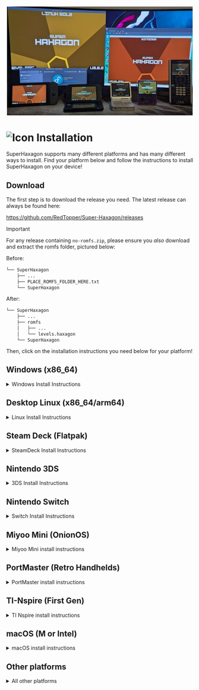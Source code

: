 <p align="center"><img width="500" src="./media/screenshots/install-banner.jpg" alt="Platforms" title="Platforms SuperHaxagon runs on"/></p>

# ![Icon](./media/icon-3ds.png "Icon") Installation

SuperHaxagon supports many different platforms and has many different ways to install. Find your platform below and 
follow the instructions to install SuperHaxagon on your device!

## Download

The first step is to download the release you need. The latest release can always be found here:

https://github.com/RedTopper/Super-Haxagon/releases

> [!IMPORTANT]  
> For any release containing `no-romfs.zip`, please ensure you _also_ download and extract the romfs folder, 
> pictured below:

Before:

```
└── SuperHaxagon
    ├── ...
    ├── PLACE_ROMFS_FOLDER_HERE.txt
    └── SuperHaxagon
```

After:

```
└── SuperHaxagon
    ├── ...
    ├── romfs
    │   ├── ...
    │   └── levels.haxagon
    └── SuperHaxagon
```

Then, click on the installation instructions you need below for your platform!

## Windows (x86_64)

<details><summary>Windows Install Instructions</summary>

_Note: SFML requires a graphics adapter with OpenGL 3.2 or higher. SuperHaxagon may be unsupported on 
first generation Intel processors, Remote Desktop sessions, or VMs with no hardware acceleration. 
See [#22](https://github.com/RedTopper/Super-Haxagon/issues/22) for details._

1. Download `SuperHaxagon-Windows-x86_64-no-romfs.zip` and `romfs.zip`
2. Extract the files into any empty directory
3. Place the `romfs` folder from `romfs.zip` next to the `.exe` file
4. Launch the game!

</details>

## Desktop Linux (x86_64/arm64)

<details><summary>Linux Install Instructions</summary>

There are 2 different native ways to install SuperHaxagon on Linux. Pick one that works best for you below!
(For Flatpak, see Steam Deck instructions in the next section)

### SFML (Static Link, x86_64/arm64)

SFML is statically linked, so you shouldn't need it installed as a dependency!

1. Download `SuperHaxagon-LinuxSFML-<arch>-no-romfs.zip` and `romfs.zip`
2. Extract the files into any empty directory
3. Extract and place the `romfs` folder from `romfs.zip` next to the `SuperHaxagon` file
4. `./SuperHaxagon`

### SDL2 (Dynamic Link, x86_64)

The SDL2 driver requires SDL2 installed on your system. Please find the appropriate command for your distro to install 
SDL2 first! SDL2 comes with native controller support.

1. Install SDL2 from your distro's package manager, if needed  
   Fedora: `sudo dnf install -y SDL2 SDL2_mixer SDL2_ttf`  
   Ubuntu: `sudo apt update && sudo apt install -y libsdl2 libsdl2-mixer libsdl2-ttf`  
2. Download `SuperHaxagon-LinuxSDL2-x86_64-no-romfs.zip` and `romfs.zip`
3. Extract the files into any empty directory
4. Extract and place the `romfs` folder from `romfs.zip` next to the `SuperHaxagon` file
5. `./SuperHaxagon`

Note: Consider using the PortMaster build for arm64 SDL2 usage.

</details>

## Steam Deck (Flatpak)

<details><summary>SteamDeck Install Instructions</summary>

### Easy Installation via Discover and Steam

1. Download and extract `net.awalter.SuperHaxagon-x86_64.zip`
2. Open the `.flatpak` file in Discover and press install:  
   ![Discover Install Screen](./media/screenshots/Screenshot_20250406_193243.png)  
3. Test SuperHaxagon by launching the game through the Application Launcher  
   ![Application Launcher with SuperHaxagon Selected](./media/screenshots/Screenshot_20250406_193403.png)  
4. Add SuperHaxagon as a Non-Steam Game  
   ![Location of Add a Non-Steam Game in Steam Client](./media/screenshots/Screenshot_20250406_193424.png)  
   ![SuperHaxagon Selected in Program List](./media/screenshots/Screenshot_20250406_193548.png)  
5. Leave Desktop Mode and launch via "NON-STEAM" tab on the Library view

### Via CLI (All other platforms)

1. Download and extract `net.awalter.SuperHaxagon-x86_64.zip`
2. Run `flatpak --user install net.awalter.SuperHaxagon.flatpak`
3. Run `flatpak run net.awalter.SuperHaxagon` or find SuperHaxagon in your system's application launcher!

</details>

## Nintendo 3DS

<details><summary>3DS Install Instructions</summary>

The Nintendo 3DS ***REQUIRES*** the DSP firmware to be dumped to hear audio! Please use the 
`DSP1` Homebrew app FIRST to hear the game audio!

### .cia

1. Download and extract `SuperHaxagon-3DS-armhf.cia.zip`
2. Place `SuperHaxagon.cia` somewhere on your SD Card
3. Install `SuperHaxagon.cia` using FBI or a similar installer
4. Launch SuperHaxagon from your home menu

### .3dsx

1. Download and extract `SuperHaxagon-3DS-armhf.3dsx.zip`
2. Place `SuperHaxagon.3dsx` in `sdmc:/3ds/SuperHaxagon`
3. Launch the homebrew launcher
4. Launch SuperHaxagon

If you want to change the title screen music, you can additionally place any .ogg file on your SD card at
`sdmc:/3ds/data/haxagon/title.ogg`

</details>

## Nintendo Switch

<details><summary>Switch Install Instructions</summary>

1. Download and extract `SuperHaxagon-Switch-arm64.zip`
2. Merge `switch` into your SD card, placing `SuperHaxagon.nro` in `sdmc:/switch/SuperHaxagon`
3. Launch the homebrew launcher (either in Applet mode (Album) or Game mode (R) )
4. Launch SuperHaxagon

If you want to change the title screen music, you can additionally place any .ogg file on your SD card at
`sdmc:/switch/SuperHaxagon/title.ogg`

</details>

## Miyoo Mini (OnionOS)

<details><summary>Miyoo Mini install instructions</summary>

The stock OS is not supported or tested. Please use OnionOS.

1. Download `SuperHaxagon-MiyooMini-armhf-no-romfs.zip` and `romfs.zip`
2. Extract and merge the `Roms` folder to the root of your SD card
3. Navigate to `Roms/PORTS/Games/SuperHaxagon/` and extract the `romfs` folder from `romfs.zip`
4. On the Miyoo device, navigate to Games > Ports > ~Import ports
5. Find SuperHaxagon in the Arcade folder and launch!

</details>

## PortMaster (Retro Handhelds)

<details><summary>PortMaster install instructions</summary>

The PortMaster should work on any CFW where PortMaster is supported. Please use the "autoinstall" 
folder to install the zip manually from this repo. It is "Ready to Run" and contains all assets, 
including the romfs folder.

1. Download `SuperHaxagon-PortMaster-arm64.zip`
2. Place it in your PortMaster's `autoinstall` folder
   * For muOS: `/mnt/mmc/MUOS/PortMaster/autoinstall/`
   * For Knulli: `/media/SHARE/system/.local/share/PortMaster/autoinstall/`
   * For other CFWs, see the PortMaster documentation for your platform.
3. Launch the PortMaster app and watch it install
4. Refresh your game list (varies by CFW)
5. Find SuperHaxagon (likely in Ports) and launch it!

</details>

## TI-Nspire (First Gen)

<details><summary>TI Nspire install instructions</summary>

Before installing, make sure you have [ndless](https://ndless.me/) for your calculator. Newer versions of the TI-Nspire may not
be supported.

1. Download and extract `SuperHaxagon-Nspire-armel.zip`
2. Transfer `SuperHaxagon.tns` to your calculator with the [Computer Link](https://education.ti.com/en/products/computer-software/ti-nspire-computer-link) Software
3. Launch the game!

</details>

## macOS (M or Intel)

<details><summary>macOS install instructions</summary>

Unfortunately I do not have a macOS machine regularly test SuperHaxagon with, but it should always build!

The release build is built for M1 processors (arm64). [Intel based macs will need to follow the Building instructions](./driver/SFML-macOS/README.md)

1. Download and extract `SuperHaxagon-macOS-arm64.app.tar.zip`
2. Launch the application by right-clicking and choosing "Open"

</details>

## Other platforms

<details><summary>All other platforms</summary>

It may be possible to build and run SuperHaxagon on other platforms, as it is designed to be portable. 
You can likely build it by following the instructions in the [README.md](./README.md). I'd love to hear
any success for building for other platforms!

</details>
